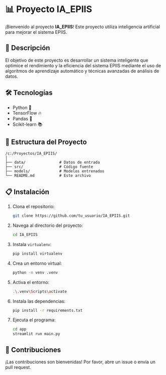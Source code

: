 # 📊 Proyecto IA_EPIIS

¡Bienvenido al proyecto **IA_EPIIS**! Este proyecto utiliza inteligencia artificial para mejorar el sistema EPIIS.

## 🚀 Descripción

El objetivo de este proyecto es desarrollar un sistema inteligente que optimice el rendimiento y la eficiencia del sistema EPIIS mediante el uso de algoritmos de aprendizaje automático y técnicas avanzadas de análisis de datos.

## 🛠️ Tecnologías

- Python 🐍
- TensorFlow 🔥
- Pandas 🐼
- Scikit-learn 📚

## 📁 Estructura del Proyecto

```
/c:/Proyectos/IA_EPIIS/
│
├── data/               # Datos de entrada
├── src/                # Código fuente
├── models/             # Modelos entrenados
└── README.md           # Este archivo
```

## 📋 Instalación

1. Clona el repositorio:
    ```bash
    git clone https://github.com/tu_usuario/IA_EPIIS.git
    ```
2. Navega al directorio del proyecto:
    ```bash
    cd IA_EPIIS
    ```
3. Instala `virtualenv`:
    ```bash
    pip install virtualenv
    ```
4. Crea un entorno virtual:
    ```bash
    python -m venv .venv
    ```
5. Activa el entorno:
    ```bash
    .\.venv\Scripts\activate
    ```
6. Instala las dependencias:
    ```bash
    pip install -r requirements.txt
    ```
7. Ejecuta el programa:
    ```bash
    cd app
    streamlit run main.py
    ```

## 🤝 Contribuciones

¡Las contribuciones son bienvenidas! Por favor, abre un issue o envía un pull request.